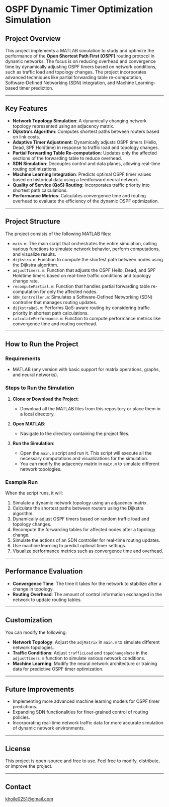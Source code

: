 
# OSPF Dynamic Timer Optimization Simulation

## Project Overview
This project implements a MATLAB simulation to study and optimize the performance of the **Open Shortest Path First (OSPF)** routing protocol in dynamic networks. The focus is on reducing overhead and convergence time by dynamically adjusting OSPF timers based on network conditions, such as traffic load and topology changes. The project incorporates advanced techniques like partial forwarding table re-computation, Software-Defined Networking (SDN) integration, and Machine Learning-based timer prediction.

---

## Key Features
- **Network Topology Simulation**: A dynamically changing network topology represented using an adjacency matrix.
- **Dijkstra’s Algorithm**: Computes shortest paths between routers based on link costs.
- **Adaptive Timer Adjustment**: Dynamically adjusts OSPF timers (Hello, Dead, SPF Holdtime) in response to traffic load and topology changes.
- **Partial Forwarding Table Re-computation**: Updates only the affected sections of the forwarding table to reduce overhead.
- **SDN Simulation**: Decouples control and data planes, allowing real-time routing optimizations.
- **Machine Learning Integration**: Predicts optimal OSPF timer values based on historical data using a feedforward neural network.
- **Quality of Service (QoS) Routing**: Incorporates traffic priority into shortest path calculations.
- **Performance Metrics**: Calculates convergence time and routing overhead to evaluate the efficiency of the dynamic OSPF optimization.

---

## Project Structure
The project consists of the following MATLAB files:

- `main.m`: The main script that orchestrates the entire simulation, calling various functions to simulate network behavior, perform computations, and visualize results.
- `dijkstra.m`: Function to compute the shortest path between nodes using the Dijkstra algorithm.
- `adjustTimers.m`: Function that adjusts the OSPF Hello, Dead, and SPF Holdtime timers based on real-time traffic conditions and topology change rate.
- `recomputePartial.m`: Function that handles partial forwarding table re-computation for only the affected nodes.
- `SDN_Controller.m`: Simulates a Software-Defined Networking (SDN) controller that manages routing updates.
- `dijkstraQoS.m`: Performs QoS-aware routing by considering traffic priority in shortest path calculations.
- `calculatePerformance.m`: Function to compute performance metrics like convergence time and routing overhead.

---

## How to Run the Project

### Requirements
- MATLAB (any version with basic support for matrix operations, graphs, and neural networks).
  
### Steps to Run the Simulation

1. **Clone or Download the Project**:
   - Download all the MATLAB files from this repository or place them in a local directory.
   
2. **Open MATLAB**:
   - Navigate to the directory containing the project files.

3. **Run the Simulation**:
   - Open the `main.m` script and run it. This script will execute all the necessary computations and visualizations for the simulation.
   - You can modify the adjacency matrix in `main.m` to simulate different network topologies.

### Example Run
When the script runs, it will:
1. Simulate a dynamic network topology using an adjacency matrix.
2. Calculate the shortest paths between routers using the Dijkstra algorithm.
3. Dynamically adjust OSPF timers based on random traffic load and topology changes.
4. Recompute the forwarding tables for affected nodes after a topology change.
5. Simulate the actions of an SDN controller for real-time routing updates.
6. Use machine learning to predict optimal timer settings.
7. Visualize performance metrics such as convergence time and overhead.

---

## Performance Evaluation
- **Convergence Time**: The time it takes for the network to stabilize after a change in topology.
- **Routing Overhead**: The amount of control information exchanged in the network to update routing tables.

---

## Customization
You can modify the following:
- **Network Topology**: Adjust the `adjMatrix` in `main.m` to simulate different network topologies.
- **Traffic Conditions**: Adjust `trafficLoad` and `topoChangeRate` in the `adjustTimers.m` function to simulate various network conditions.
- **Machine Learning**: Modify the neural network architecture or training data for predictive OSPF timer optimization.

---

## Future Improvements
- Implementing more advanced machine learning models for OSPF timer predictions.
- Expanding SDN functionalities for finer-grained control of routing policies.
- Incorporating real-time network traffic data for more accurate simulation of dynamic network environments.

---

## License
This project is open-source and free to use. Feel free to modify, distribute, or improve the project.

---

## Contact
khoile0251@gmail.com

